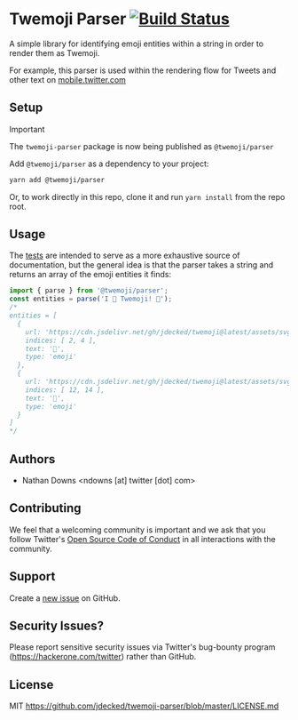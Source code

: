 # Twemoji Parser [![Build Status](https://travis-ci.com/twitter/twemoji-parser.svg)](https://travis-ci.com/twitter/twemoji-parser)

A simple library for identifying emoji entities within a string in order to render them as Twemoji.

For example, this parser is used within the rendering flow for Tweets and other text on [mobile.twitter.com](https://mobile.twitter.com)

## Setup

> [!IMPORTANT]
> The `twemoji-parser` package is now being published as `@twemoji/parser`

Add `@twemoji/parser` as a dependency to your project:

```sh
yarn add @twemoji/parser
```

Or, to work directly in this repo, clone it and run `yarn install` from the repo root.

## Usage

The [tests](src/__tests__/index.test.js) are intended to serve as a more exhaustive source of documentation, but the general idea is that the parser takes a string and returns an array of the emoji entities it finds:

```js
import { parse } from '@twemoji/parser';
const entities = parse('I 🧡 Twemoji! 🥳');
/*
entities = [
  {
    url: 'https://cdn.jsdelivr.net/gh/jdecked/twemoji@latest/assets/svg/1f9e1.svg',
    indices: [ 2, 4 ],
    text: '🧡',
    type: 'emoji'
  },
  {
    url: 'https://cdn.jsdelivr.net/gh/jdecked/twemoji@latest/assets/svg/1f973.svg',
    indices: [ 12, 14 ],
    text: '🥳',
    type: 'emoji'
  }
]
*/
```

## Authors

- Nathan Downs <ndowns [at] twitter [dot] com>

## Contributing

We feel that a welcoming community is important and we ask that you follow Twitter's
[Open Source Code of Conduct](https://github.com/twitter/code-of-conduct/blob/master/code-of-conduct.md)
in all interactions with the community.

## Support

Create a [new issue](https://github.com/jdecked/twemoji-parser/issues/new) on GitHub.

## Security Issues?

Please report sensitive security issues via Twitter's bug-bounty program (https://hackerone.com/twitter) rather than GitHub.

## License

MIT https://github.com/jdecked/twemoji-parser/blob/master/LICENSE.md
